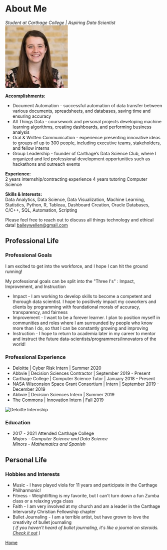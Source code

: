 # About Me  
*Student at Carthage College | Aspiring Data Scientist*  
![Headshot](headshot.jpg)  

**Accomplishments:**  
* Document Automation - successful automation of data transfer between various documents, spreadsheets, and databases, saving time and ensuring accuracy  
* All Things Data - coursework and personal projects developing machine learning algorithms, creating dashboards, and performing business analysis  
* Oral & Written Communication - experience presenting innovative ideas to groups of up to 300 people, including executive teams, stakeholders, and fellow interns  
* Group Leadership - founder of Carthage’s Data Science Club, where I organized and led professional development opportunities such as hackathons and outreach events  

**Experience:**  
2 years internship/contracting experience
4 years tutoring Computer Science

**Skills & Interests:**  
Data Analytics, Data Science, Data Visualization, Machine Learning, Statistics, Python, R, Tableau, Dashboard Creation, Oracle Databases, C/C++, SQL, Automation, Scripting

Please feel free to reach out to discuss all things technology and ethical data!
baileywellen@gmail.com

## Professional Life  

### Professional Goals

I am excited to get into the workforce, and I hope I can hit the ground running! 

My professional goals can be split into the "Three I's" : Impact, Improvement, and Instruction

* Impact - I am working to develop skills to become a competent and thorough data scientist. I hope to positively impact my coworkers and clients by programming with foundational morals of accuracy, transparency, and fairness  
* Improvement - I want to be a forever learner. I plan to position myself in communities and roles where I am surrounded by people who know more than I do, so that I can be constantly growing and improving   
* Instruction - I hope to return to academia later in my career to mentor and instruct the future data-scientists/programmers/innovators of the world!  

### Professional Experience

* Deloitte |  Cyber Risk Intern | Summer 2020  
* Abbvie |  Decision Sciences Contractor | September 2019 - Present
* Carthage College |  Computer Science Tutor | January 2018 - Present
* NASA Wisconsion Space Grant Consortium | Intern | September 2019 - December 2019
* Abbvie | Decision Sciences Intern | Summer 2019
* The Commons | Innovation Intern | Fall 2019

![Deloitte Internship](Cyber_Interns1.png)

### Education

* 2017 - 2021 Attended Carthage College  
*Majors - Computer Science and Data Science*  
*Minors - Mathematics and Spanish*  

## Personal Life  

### Hobbies and Interests  
* Music - I have played viola for 11 years and participate in the Carthage Philharmonic!  
* Fitness - Weightlifting is my favorite, but I can't turn down a fun Zumba class or a relaxing yoga class  
* Faith - I am very involved at my church and am a leader in the Carthage Intervarsity Christian Fellowship chapter  
* Bullet Journaling - I am a terrible artist, but have grown to love the creativity of bullet journaling   
*( if you haven't heard of bullet journaling, it's like a journal on steroids. [Check it out](https://bulletjournal.com/) )*  




 



 
 
[Home](index.md)
